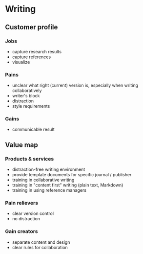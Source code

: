 # Writing

## Customer profile

### Jobs

* capture research results
* capture references
* visualize

### Pains

* unclear what right (current) version is, especially when writing collaboratively
* writer's block
* distraction
* style requirements

### Gains

* communicable result

## Value map

### Products & services

* distraction-free writing environment
* provide template documents for specific journal / publisher
* training in collaborative writing
* training in "content first" writing (plain text, Markdown)
* training in using reference managers

### Pain relievers

* clear version control
* no distraction

### Gain creators

* separate content and design
* clear rules for collaboration
